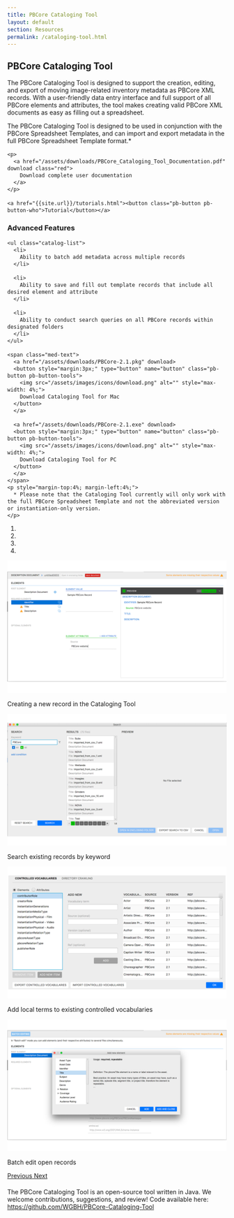 ```yaml
---
title: PBCore Cataloging Tool
layout: default
section: Resources
permalink: /cataloging-tool.html
---
```

<div class="row">
  <div class="col-md-12">
    <h2 class="red title">
      PBCore Cataloging Tool
    </h2>
  </div>
</div>
<div class="row">
  <div class="col-md-6">
    <p>
      The PBCore Cataloging Tool is designed to support the creation, editing, and export of moving image-related inventory metadata as PBCore XML records. With a user-friendly data entry interface and full support of all PBCore elements and attributes, the tool makes creating valid PBCore XML documents as easy as filling out
      a spreadsheet.
    </p>
    <p>
      The PBCore Cataloging Tool is designed to be used in conjunction with the PBCore Spreadsheet Templates, and can import and export metadata in the full PBCore Spreadsheet Template format.*
    </p>

    <p>
      <a href="/assets/downloads/PBCore_Cataloging_Tool_Documentation.pdf" download class="red">
        Download complete user documentation
      </a>
    </p>

    <a href="{{site.url}}/tutorials.html"><button class="pb-button pb-button-who">Tutorial</button></a>
  </div>

  <div class="col-md-6">
    <h3>
      Advanced Features
    </h3>

    <ul class="catalog-list">
      <li>
        Ability to batch add metadata across multiple records
      </li>

      <li>
        Ability to save and fill out template records that include all desired element and attribute
      </li>

      <li>
        Ability to conduct search queries on all PBCore records within designated folders
      </li>
    </ul>

    <span class="med-text">
      <a href="/assets/downloads/PBCore-2.1.pkg" download>
      <button style="margin:3px;" type="button" name="button" class="pb-button pb-button-tools">
        <img src="/assets/images/icons/download.png" alt="" style="max-width: 4%;">
        Download Cataloging Tool for Mac
      </button>
      </a>

      <a href="/assets/downloads/PBCore-2.1.exe" download>
      <button style="margin:3px;" type="button" name="button" class="pb-button pb-button-tools">
        <img src="/assets/images/icons/download.png" alt="" style="max-width: 4%;">
        Download Cataloging Tool for PC
      </button>
      </a>
    </span>
    <p style="margin-top:4%; margin-left:4%;">
      * Please note that the Cataloging Tool currently will only work with the full PBCore Spreadsheet Template and not the abbreviated version or instantiation-only version.
    </p>

  </div>
</div>

<div class="row">
  <div class="col-md-10">
    <div id="carouselExampleIndicators" class="carousel slide" data-ride="carousel" data-interval="false">
      <ol class="carousel-indicators">
        <li data-target="#carouselExampleIndicators" data-slide-to="0" class="active"></li>
        <li data-target="#carouselExampleIndicators" data-slide-to="1"></li>
        <li data-target="#carouselExampleIndicators" data-slide-to="2"></li>
        <li data-target="#carouselExampleIndicators" data-slide-to="3"></li>
      </ol>
      <div class="carousel-inner">
        <div class="carousel-item active">
          <img class="d-block w-100" src="/assets/images/pbcore_cataloging_tool_1.png" alt="First slide">
          <div class="carousel-caption d-none d-md-block red-back">
            <p class="white">Creating a new record in the Cataloging Tool</p>
          </div>
        </div>
        <div class="carousel-item">
          <img class="d-block w-100" src="/assets/images/pbcore_cataloging_tool_2.png" alt="Second slide">
          <div class="carousel-caption d-none d-md-block red-back">
            <p class="white">Search existing records by keyword</p>
          </div>
        </div>
        <div class="carousel-item">
          <img class="d-block w-100" src="/assets/images/pbcore_cataloging_tool_3.png" alt="Third slide">
          <div class="carousel-caption d-none d-md-block red-back">
            <p class="white">Add local terms to existing controlled vocabularies</p>
          </div>
        </div>
        <div class="carousel-item">
          <img class="d-block w-100" src="/assets/images/pbcore_cataloging_tool_4.png" alt="Fourth slide">
          <div class="carousel-caption d-none d-md-block red-back">
            <p class="white">Batch edit open records</p>
          </div>
        </div>
      </div>
      <a class="carousel-control-prev" href="#carouselExampleIndicators" role="button" data-slide="prev">
        <span class="carousel-control-prev-icon" aria-hidden="true"></span>
        <span class="sr-only">Previous</span>
      </a>
      <a class="carousel-control-next" href="#carouselExampleIndicators" role="button" data-slide="next">
        <span class="carousel-control-next-icon" aria-hidden="true"></span>
        <span class="sr-only">Next</span>
      </a>
    </div>
  </div>
  <div class="col-md-6">
  </div>
</div>

<div class="row"  style="margin-top:4%;">
  <div class="col-md-12">
    The PBCore Cataloging Tool is an open-source tool written in Java. We welcome contributions, suggestions, and review! Code available here: <a class="red" href="https://github.com/WGBH/PBCore-Cataloging-Tool">https://github.com/WGBH/PBCore-Cataloging-Tool</a>
  </div>
</div>
